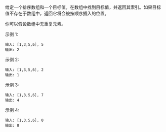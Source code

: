 给定一个排序数组和一个目标值，在数组中找到目标值，并返回其索引。如果目标值不存在于数组中，返回它将会被按顺序插入的位置。

你可以假设数组中无重复元素。

示例 1:

    输入: [1,3,5,6], 5
    输出: 2
示例 2:

    输入: [1,3,5,6], 2
    输出: 1
示例 3:

    输入: [1,3,5,6], 7
    输出: 4
示例 4:

    输入: [1,3,5,6], 0
    输出: 0

